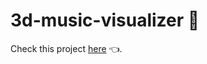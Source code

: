 # 3d-music-visualizer 🎵

Check this project <a href="https://saacostam.github.io/3d-music-visualizer/" target="_blank">here</a> 👈.
